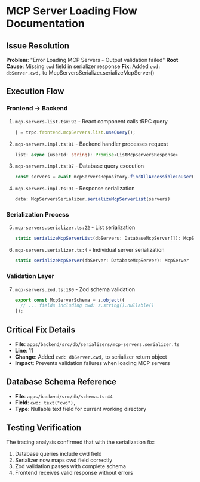 # MCP Server Loading Flow Documentation

## Issue Resolution
**Problem**: "Error Loading MCP Servers - Output validation failed"
**Root Cause**: Missing `cwd` field in serializer response
**Fix**: Added `cwd: dbServer.cwd,` to McpServersSerializer.serializeMcpServer()

## Execution Flow

### Frontend → Backend
1. `mcp-servers-list.tsx:92` - React component calls tRPC query
   ```typescript
   } = trpc.frontend.mcpServers.list.useQuery();
   ```

2. `mcp-servers.impl.ts:81` - Backend handler processes request
   ```typescript
   list: async (userId: string): Promise<ListMcpServersResponse>
   ```

3. `mcp-servers.impl.ts:87` - Database query execution
   ```typescript
   const servers = await mcpServersRepository.findAllAccessibleToUser(userId);
   ```

4. `mcp-servers.impl.ts:91` - Response serialization
   ```typescript
   data: McpServersSerializer.serializeMcpServerList(servers)
   ```

### Serialization Process
5. `mcp-servers.serializer.ts:22` - List serialization
   ```typescript
   static serializeMcpServerList(dbServers: DatabaseMcpServer[]): McpServer[]
   ```

6. `mcp-servers.serializer.ts:4` - Individual server serialization
   ```typescript
   static serializeMcpServer(dbServer: DatabaseMcpServer): McpServer
   ```

### Validation Layer
7. `mcp-servers.zod.ts:180` - Zod schema validation
   ```typescript
   export const McpServerSchema = z.object({
     // ... fields including cwd: z.string().nullable()
   });
   ```

## Critical Fix Details
- **File**: `apps/backend/src/db/serializers/mcp-servers.serializer.ts`
- **Line**: 11
- **Change**: Added `cwd: dbServer.cwd,` to serializer return object
- **Impact**: Prevents validation failures when loading MCP servers

## Database Schema Reference
- **File**: `apps/backend/src/db/schema.ts:44`
- **Field**: `cwd: text("cwd"),`
- **Type**: Nullable text field for current working directory

## Testing Verification
The tracing analysis confirmed that with the serialization fix:
1. Database queries include cwd field
2. Serializer now maps cwd field correctly
3. Zod validation passes with complete schema
4. Frontend receives valid response without errors